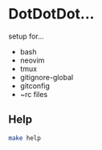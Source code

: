 # DotDotDot...

setup for...

 * bash
 * neovim
 * tmux
 * gitignore-global
 * gitconfig
 * ~rc files

## Help

```sh
make help
```

